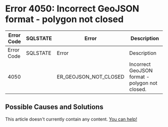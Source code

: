 
# Error 4050: Incorrect GeoJSON format - polygon not closed


| Error Code | SQLSTATE | Error | Description |
| --- | --- | --- | --- |
| Error Code | SQLSTATE | Error | Description |
| 4050 |  | ER_GEOJSON_NOT_CLOSED | Incorrect GeoJSON format - polygon not closed. |




## Possible Causes and Solutions


This article doesn't currently contain any content. [You can help!](/en/writing-and-editing-knowledge-base-articles/)

